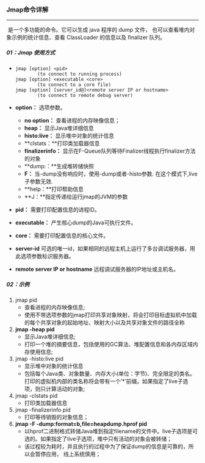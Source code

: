 ### Jmap命令详解

------

​	是一个多功能的命令。它可以生成 java 程序的 dump 文件， 也可以查看堆内对象示例的统计信息、查看 ClassLoader 的信息以及 finalizer 队列。

##### 01：Jmap 使用方式

- ```
  jmap [option] <pid>
          (to connect to running process)
  jmap [option] <executable <core>
          (to connect to a core file)
  jmap [option] [server_id@]<remote server IP or hostname>
          (to connect to remote debug server)
  ```

- **option：** 选项参数。

  - **no option：** 查看进程的内存映像信息；
  - **heap：** 显示Java堆详细信息
  - **histo:live：** 显示堆中对象的统计信息
  - **clstats：**打印类加载器信息
  - **finalizerinfo：** 显示在F-Queue队列等待Finalizer线程执行finalizer方法的对象
  - **dump:<dump-options>：**生成堆转储快照
  - **F：** 当-dump没有响应时，使用-dump或者-histo参数. 在这个模式下,live子参数无效.
  - **help：**打印帮助信息
  - **J<flag>：**指定传递给运行jmap的JVM的参数

- **pid：** 需要打印配置信息的进程ID。

- **executable：** 产生核心dump的Java可执行文件。

- **core：** 需要打印配置信息的核心文件。

- **server-id** 可选的唯一id，如果相同的远程主机上运行了多台调试服务器，用此选项参数标识服务器。

- **remote server IP or hostname** 远程调试服务器的IP地址或主机名。

##### 02：示例

1. jmap pid
   - 查看进程的内存映像信息;
   - 使用不带选项参数的jmap打印共享对象映射，将会打印目标虚拟机中加载的每个共享对象的起始地址、映射大小以及共享对象文件的路径全称
2. **jmap -heap pid**
   - 显示Java堆详细信息;
   - 打印一个堆的摘要信息，包括使用的GC算法、堆配置信息和各内存区域内存使用信息;
3. jmap -histo:live pid
   - 显示堆中对象的统计信息
   - 包括每个Java类、对象数量、内存大小(单位：字节)、完全限定的类名。打印的虚拟机内部的类名称将会带有一个’*’前缀。如果指定了live子选项，则只计算活动的对象;
4. jmap -clstats pid
   - 打印类加载器信息
5. jmap -finalizerinfo pid
   - 打印等待销毁的对象信息；
6. **jmap -F -dump:format=b,file=heapdump.hprof pid**
   - 以hprof二进制格式转储Java堆到指定filename的文件中。live子选项是可选的。如果指定了live子选项，堆中只有活动的对象会被转储；
   - 该过程较为耗时，并且执行的过程中为了保证dump的信息是可靠的，所以会暂停应用， 线上系统慎用；





